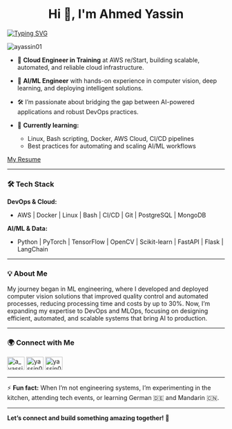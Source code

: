 <h1 align="center">Hi 👋, I'm Ahmed Yassin</h1>

[![Typing SVG](https://readme-typing-svg.demolab.com/?lines=Cloud+Engineer+in+Training;AI/ML+Background;Bridging+AI+and+Cloud+Infrastructure;Let's+connect!&font=VT323&size=24&color=36BCF7&center=true&width=600)](https://git.io/typing-svg)

<p align="left">
  <img src="https://komarev.com/ghpvc/?username=ayassin01&label=Profile%20views&color=0e75b6&style=flat" alt="ayassin01" />
</p>

- 🚀 **Cloud Engineer in Training** at AWS re/Start, building scalable, automated, and reliable cloud infrastructure.
- 🤖 **AI/ML Engineer** with hands-on experience in computer vision, deep learning, and deploying intelligent solutions.
- 🛠️ I’m passionate about bridging the gap between AI-powered applications and robust DevOps practices.

- 🌱 **Currently learning:**  
  - Linux, Bash scripting, Docker, AWS Cloud, CI/CD pipelines  
  - Best practices for automating and scaling AI/ML workflows

[My Resume](https://www.self.so/yassin01)

---

### 🛠️ **Tech Stack**

**DevOps & Cloud:**  
- AWS | Docker | Linux | Bash | CI/CD | Git | PostgreSQL | MongoDB

**AI/ML & Data:**  
- Python | PyTorch | TensorFlow | OpenCV | Scikit-learn | FastAPI | Flask | LangChain

---

### 💡 **About Me**

My journey began in ML engineering, where I developed and deployed computer vision solutions that improved quality control and automated processes, reducing processing time and costs by up to 30%. Now, I’m expanding my expertise to DevOps and MLOps, focusing on designing efficient, automated, and scalable systems that bring AI to production.

---

### 🌍 **Connect with Me**
<p align="left">
  <a href="https://twitter.com/a_yassin01" target="blank"><img src="https://raw.githubusercontent.com/rahuldkjain/github-profile-readme-generator/master/src/images/icons/Social/twitter.svg" alt="a_yassin01" height="30" width="40" /></a>
  <a href="https://linkedin.com/in/yassin01" target="blank"><img src="https://raw.githubusercontent.com/rahuldkjain/github-profile-readme-generator/master/src/images/icons/Social/linked-in-alt.svg" alt="yassin01" height="30" width="40" /></a>
  <a href="https://yassin01.medium.com/" target="blank"><img src="https://raw.githubusercontent.com/rahuldkjain/github-profile-readme-generator/master/src/images/icons/Social/medium.svg" alt="yassin01" height="30" width="40" /></a>
</p>

---

⚡ **Fun fact:** When I’m not engineering systems, I’m experimenting in the kitchen, attending tech events, or learning German 🇩🇪 and Mandarin 🇨🇳.

---

**Let’s connect and build something amazing together! 🚀**
